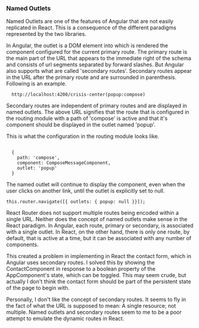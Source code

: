 ### Named Outlets
Named Outlets are one of the features of Angular that are not easily replicated in React. This is a consequence of the
different paradigms represented by the two libraries.

In Angular, the outlet is a DOM element into which is rendered the component configured for the current primary route. The primary route is the main part of the URL that appears to the immediate right of the schema and consists of url segments separated by forward slashes. But Angular also supports what are called 'secondary routes'. Secondary routes appear in the URL after the primary route and are surrounded in parenthesis. Following is an example.

```
  http://localhost:4200/crisis-center(popup:compose)

```
Secondary routes are independent of primary routes and are displayed in named outlets. The above URL signifies that the route that is configured in the routing module with a path of 'compose' is active and that it's component should be displayed in the outlet named 'popup'.

This is what the configuration in the routing module looks like.

```

  {
    path: 'compose',
    component: ComposeMessageComponent,
    outlet: 'popup'
  }

```

The named outlet will continue to display the component, even when the user clicks on another link, until the outlet is explicitly set to null.

```
this.router.navigate([{ outlets: { popup: null }}]);

```
React Router does not support multiple routes being encoded within a single URL. Neither does the concept of named outlets make sense in the React paradigm. In Angular, each route, primary or secondary, is associated with a single outlet. In React, on the other hand, there is only one route, by default, that is active at a time, but it can be associated with any number of components.

This created a problem in implementing in React the contact form, which in Angular uses secondary routes.
I solved this by showing the ContactComponent in response to a boolean property of the AppComponent's state, which can be toggled. 
This may seem crude, but actually I don't think the contact form should be part of the persistent state of the page to begin with.

Personally, I don't like the concept of secondary routes. It seems to fly in the fact of what the URL is supposed to mean: A single resource; not multiple.
Named outlets and secondary routes seem to me to be a poor attempt to emulate the dynamic routes in React.
